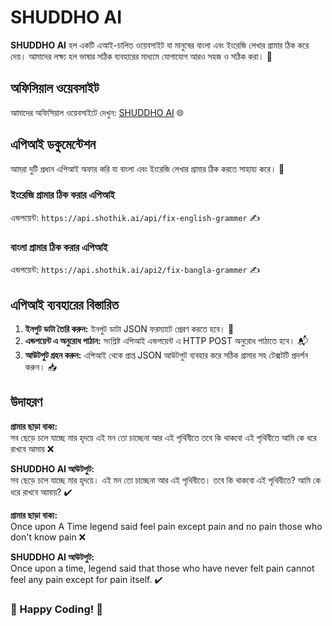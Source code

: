 # SHUDDHO ΑΙ

**SHUDDHO ΑΙ** হল একটি এআই-চালিত ওয়েবসাইট যা মানুষের বাংলা এবং ইংরেজি লেখার গ্রামার ঠিক করে দেয়। আমাদের লক্ষ্য হল ভাষার সঠিক ব্যবহারের মাধ্যমে যোগাযোগ আরও সহজ ও সঠিক করা। 🌟

## অফিসিয়াল ওয়েবসাইট

আমাদের অফিসিয়াল ওয়েবসাইটে দেখুন: [SHUDDHO ΑΙ](https://shuddho-ai.vercel.app/) 🌐

## এপিআই ডকুমেন্টেশন

আমরা দুটি প্রধান এপিআই অফার করি যা বাংলা এবং ইংরেজি লেখার গ্রামার ঠিক করতে সাহায্য করে। 📜

### ইংরেজি গ্রামার ঠিক করার এপিআই

এন্ডপয়েন্ট: `https://api.shothik.ai/api/fix-english-grammer` ✍️

### বাংলা গ্রামার ঠিক করার এপিআই

এন্ডপয়েন্ট: `https://api.shothik.ai/api2/fix-bangla-grammer` ✍️

## এপিআই ব্যবহারের বিস্তারিত

1. **ইনপুট ডাটা তৈরি করুন:** ইনপুট ডাটা JSON ফরম্যাটে প্রেরণ করতে হবে। 📝
2. **এন্ডপয়েন্ট এ অনুরোধ পাঠান:** সংশ্লিষ্ট এপিআই এন্ডপয়েন্ট এ HTTP POST অনুরোধ পাঠাতে হবে। 📬
3. **আউটপুট গ্রহন করুন:** এপিআই থেকে প্রাপ্ত JSON আউটপুট ব্যবহার করে সঠিক গ্রামার সহ টেক্সটটি প্রদর্শন করুন। 📥

## উদাহরণ

**গ্রামার ছাড়া বাক্য:**  
সব ছেড়ে চলে যাচ্ছে মার হৃদয়ে এই মন তো চাচ্ছেনা আর এই পৃথিবীতে তবে কি থাকবো এই পৃথিবীতে আমি কে ধরে রাখবে আমায় ❌

**SHUDDHO ΑΙ আউটপুট:**  
সব ছেড়ে চলে যাচ্ছে মার হৃদয়ে। এই মন তো চাচ্ছেনা আর এই পৃথিবীতে। তবে কি থাকবো এই পৃথিবীতে? আমি কে ধরে রাখবে আমায়? ✔️

**গ্রামার ছাড়া বাক্য:**  
Once upon A Time legend said feel pain except pain and no pain those who don't know pain ❌

**SHUDDHO ΑΙ আউটপুট:**  
Once upon a time, legend said that those who have never felt pain cannot feel any pain except for pain itself. ✔️

### 🎁 Happy Coding! 🎁
